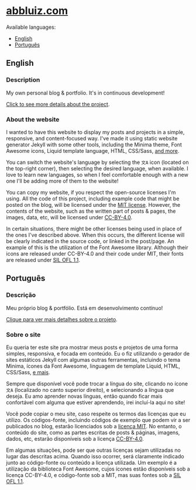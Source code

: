 # [abbluiz.com](https://www.abbluiz.com)

Available languages:
* [English](#english)
* [Português](#português)

## English

### Description

My own personal blog & portfolio. It's in continuous development!

[Click to see more details about the project](https://www.abbluiz.com/portfolio/labb-website).

### About the website

I wanted to have this website to display my posts and projects in a simple, responsive, and content-focused way. I've made it using static website generator Jekyll with some other tools, including the Minima theme, Font Awesome icons, Liquid template language, HTML, CSS/Sass, [and more](https://www.abbluiz.com/portfolio/labb-website). 

You can switch the website's language by selecting the `文A` icon (located on the top-right corner), then selecting the desired language, when available. I love to learn new languages, so when I feel comfortable enough with a new one I'll be adding more of them to the website!

You can copy my website, if you respect the open-source licenses I'm using. All the code of this project, including example code that might be posted on the blog, will be licensed under the [MIT license](https://github.com/abbluiz/abbluiz.com/blob/master/LICENSE.txt). However, the contents of the website, such as the written part of posts & pages, the images, data, etc, will be licensed under [CC-BY-4.0](https://creativecommons.org/licenses/by/4.0/).

In certain situations, there might be other licenses being used in place of the ones I've described above. When this occurs, the different license will be clearly indicated in the source code, or linked in the post/page. An example of this is the utilization of the Font Awesome library. Although their icons are released under CC-BY-4.0 and their code under MIT, their fonts are released under [SIL OFL 1.1](https://scripts.sil.org/cms/scripts/page.php?site_id=nrsi&id=OFL).

## Português

### Descrição

Meu próprio blog & portfólio. Está em desenvolvimento contínuo!

[Clique para ver mais detalhes sobre o projeto](https://www.abbluiz.com/pt/portfolio/labb-website).

### Sobre o site

Eu queria ter este site pra mostrar meus posts e projetos de uma forma simples, responsiva, e focada em conteúdo. Eu o fiz utilizando o gerador de sites estáticos Jekyll com algumas outras ferramentas, incluindo o tema Minima, ícones da Font Awesome, linguagem de template Liquid, HTML, CSS/Sass, [e mais](https://www.abbluiz.com/portfolio/labb-website). 

Sempre que disponível você pode trocar a língua do site, clicando no ícone `文A` (localizado no canto superior direito), e selecionando a língua que deseja. Eu amo aprender novas línguas, então quando ficar mais confortável com alguma que estiver aprendendo, irei incluí-la aqui no site!

Você pode copiar o meu site, caso respeite os termos das licenças que eu utilizo. Os códigos-fonte, incluindo códigos de exemplo que podem vir a ser publicados no blog, estarão licenciados sob a [licença MIT](https://github.com/abbluiz/abbluiz.com/blob/master/LICENSE.txt). No entanto, o conteúdo do site, como as partes escritas de posts & páginas, imagens, dados, etc, estarão disponíveis sob a licença [CC-BY-4.0](https://creativecommons.org/licenses/by/4.0/deed.pt_BR).

Em algumas situações, pode ser que outras licenças sejam utilizadas no lugar das descritas acima. Quando isso ocorrer, será claramente indicado junto ao código-fonte ou conteúdo a licença utilizada. Um exemplo é a utilização da biblioteca Font Awesome, cujos ícones estão disponíveis sob a licença CC-BY-4.0, e código-fonte sob a MIT, mas suas fontes sob a [SIL OFL 1.1](https://scripts.sil.org/cms/scripts/page.php?site_id=nrsi&id=OFL).